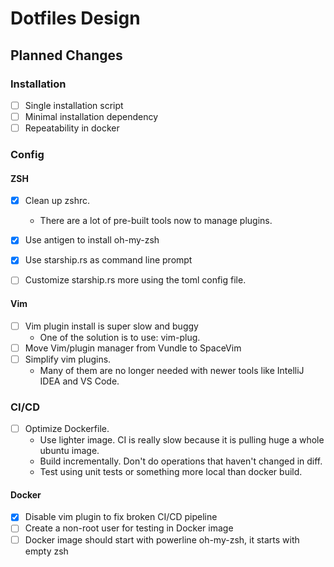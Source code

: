 # Dotfiles Design

## Planned Changes

### Installation

- [ ] Single installation script
- [ ] Minimal installation dependency
- [ ] Repeatability in docker

### Config

#### ZSH
- [x] Clean up zshrc.
  - There are a lot of pre-built tools now to manage plugins.
- [x] Use antigen to install oh-my-zsh
- [x] Use starship.rs as command line prompt
- [ ] Customize starship.rs more using the toml config file.


#### Vim

- [ ] Vim plugin install is super slow and buggy
  - One of the solution is to use: vim-plug.
- [ ] Move Vim/plugin manager from Vundle to SpaceVim
- [ ] Simplify vim plugins.
  - Many of them are no longer needed with newer tools like IntelliJ IDEA and VS Code.


### CI/CD
- [ ] Optimize Dockerfile.
  - Use lighter image. CI is really slow because it is pulling huge a whole ubuntu image.
  - Build incrementally. Don't do operations that haven't changed in diff.
  - Test using unit tests or something more local than docker build.

#### Docker

- [x] Disable vim plugin to fix broken CI/CD pipeline
- [ ] Create a non-root user for testing in Docker image
- [ ] Docker image should start with powerline oh-my-zsh, it starts with empty zsh
